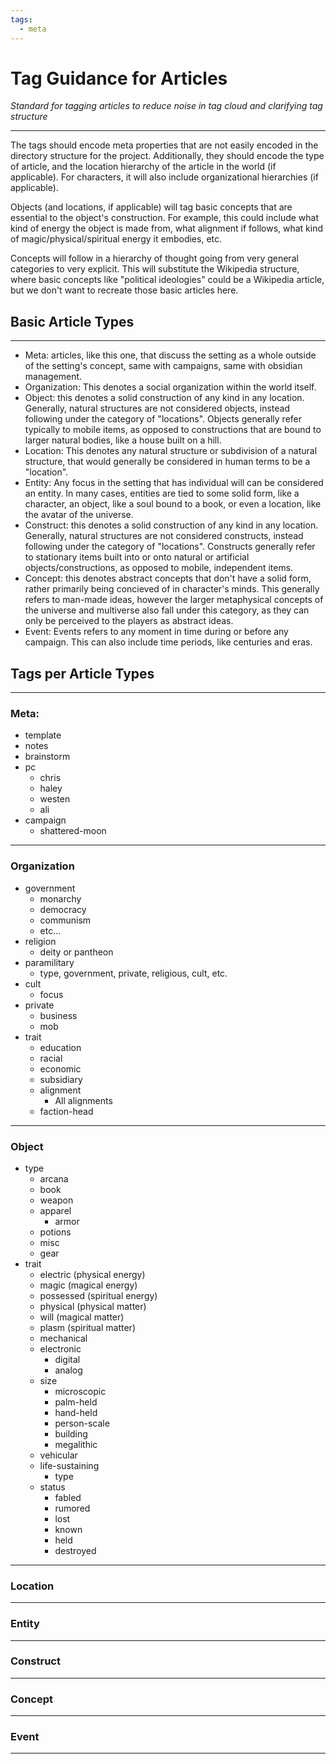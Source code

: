 ```yaml
---
tags:
  - meta
---
```

# Tag Guidance for Articles
*Standard for tagging articles to reduce noise in tag cloud and clarifying tag structure*
___
The tags should encode meta properties that are not easily encoded in the directory structure for the project. Additionally, they should encode the type of article, and the location hierarchy of the article in the world (if applicable). For characters, it will also include organizational hierarchies (if applicable).

Objects (and locations, if applicable) will tag basic concepts that are essential to the object's construction. For example, this could include what kind of energy the object is made from, what alignment if follows, what kind of magic/physical/spiritual energy it embodies, etc.

Concepts will follow in a hierarchy of thought going from very general categories to very explicit. This will substitute the Wikipedia structure, where basic concepts like "political ideologies" could be a Wikipedia article, but we don't want to recreate those basic articles here.

## Basic Article Types
___
 - Meta: articles, like this one, that discuss the setting as a whole outside of the setting's concept, same with campaigns, same with obsidian management.
 - Organization: This denotes a social organization within the world itself.
 - Object: this denotes a solid construction of any kind in any location. Generally, natural structures are not considered objects, instead following under the category of "locations". Objects generally refer typically to mobile items, as opposed to constructions that are bound to larger natural bodies, like a house built on a hill.
 - Location: This denotes any natural structure or subdivision of a natural structure, that would generally be considered in human terms to be a "location".
 - Entity: Any focus in the setting that has individual will can be considered an entity. In many cases, entities are tied to some solid form, like a character, an object, like a soul bound to a book, or even a location, like the avatar of the universe.
 - Construct: this denotes a solid construction of any kind in any location. Generally, natural structures are not considered constructs, instead following under the category of "locations". Constructs generally refer to stationary items built into or onto natural or artificial objects/constructions, as opposed to mobile, independent items.
 - Concept: this denotes abstract concepts that don't have a solid form, rather primarily being concieved of in character's minds. This generally refers to man-made ideas, however the larger metaphysical concepts of the universe and multiverse also fall under this category, as they can only be perceived to the players as abstract ideas.
 - Event: Events refers to any moment in time during or before any campaign. This can also include time periods, like centuries and eras.

## Tags per Article Types

___

### Meta:

 - template
 - notes
 - brainstorm
 - pc
	 - chris
	 - haley
	 - westen
	 - ali
- campaign
	- shattered-moon

___

### Organization

 - government
	 - monarchy
	 - democracy
	 - communism
	 - etc...
 - religion
	 - deity or pantheon
 - paramilitary
	 - type, government, private, religious, cult, etc.
 - cult
	 - focus
- private
	- business
	- mob
- trait
	- education
	- racial
	- economic
	- subsidiary
	- alignment
		- All alignments
	- faction-head

___

### Object

 - type
	 - arcana
	 - book
	 - weapon
	 - apparel
		 - armor
	 - potions
	 - misc
	 - gear
 - trait
	 - electric (physical energy)
	 - magic (magical energy)
	 - possessed (spiritual energy)
	 - physical (physical matter)
	 - will (magical matter)
	 - plasm (spiritual matter)
	 - mechanical
	 - electronic
		 - digital
		 - analog
	- size
		- microscopic
		- palm-held
		- hand-held
		- person-scale
		- building
		- megalithic
	- vehicular
	- life-sustaining
		- type
	- status
		- fabled
		- rumored
		- lost
		- known
		- held
		- destroyed

___

### Location



___

### Entity

___

### Construct

___

### Concept

___

### Event

___